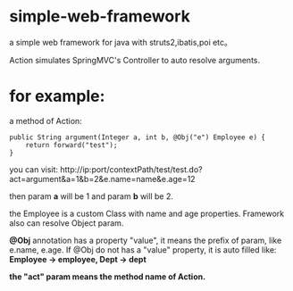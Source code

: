 simple-web-framework
====================

a simple web framework for java with struts2,ibatis,poi etc。

Action simulates SpringMVC's Controller to auto resolve arguments.

for example:
====================
a method of Action:

    public String argument(Integer a, int b, @Obj("e") Employee e) {
        return forward("test");
    }

you can visit:
http://ip:port/contextPath/test/test.do?act=argument&a=1&b=2&e.name=name&e.age=12

then param **a** will be 1 and param **b** will be 2.

the Employee is a custom Class with name and age properties. Framework also can resolve Object param.

**@Obj** annotation has a property "value", it means the prefix of param, like e.name, e.age. If @Obj do not has a "value" property, it is auto filled like: **Employee -> employee, Dept -> dept**

**the "act" param means the method name of Action.**
